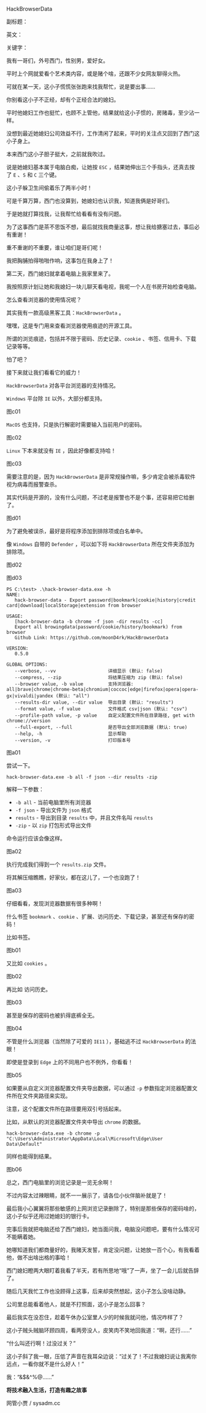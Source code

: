 HackBrowserData

副标题：

英文：

关键字：



我有一哥们，外号西门，性别男，爱好女。

平时上个网就爱看个艺术类内容，或是赌个啥，还跟不少女网友聊得火热。

可就在某一天，这小子慌慌张张跑来找我帮忙，说是要出事……



你别看这小子不正经，却有个正经合法的媳妇。

平时他媳妇工作也挺忙，也顾不上管他，结果就给这小子惯的，房赌毒，至少沾一样。

没想到最近她媳妇公司效益不行，工作清闲了起来，平时的关注点又回到了西门这小子身上。

本来西门这小子胆子挺大，之前就我吹过。

说是她媳妇基本属于电脑白痴，让她按 `ESC` ，结果她伸出三个手指头，还真去按了 `E` 、`S` 和 `C` 三个键。

这小子躲卫生间偷着乐了两半小时！



可是千算万算，西门也没算到，她媳妇也认识我，知道我俩是好哥们。

于是她就打算找我，让我帮忙给看看有没有问题。

为了这事西门是茶不思饭不想，最后就找我商量这事，想让我给搪塞过去，事后必有重谢！



重不重谢的不重要，谁让咱们是哥们呢！

我把胸脯拍得啪啪作响，这事包在我身上了！



第二天，西门媳妇就拿着电脑上我家里来了。

我按照原计划让她和我媳妇一块儿聊天看电视，我呢一个人在书房开始检查电脑。



怎么查看浏览器的使用情况呢？

其实我有一款高级黑客工具：`HackBrowserData` 。

嘿嘿，这是专门用来查看浏览器使用痕迹的开源工具。

所谓的浏览痕迹，包括并不限于密码、历史记录、`cookie` 、书签、信用卡、下载记录等等。

怕了吧？

接下来就让我们看看它的威力！



`HackBrowserData` 对各平台浏览器的支持情况。

`Windows` 平台除 `IE` 以外，大部分都支持。

图c01



`MacOS` 也支持，只是执行解密时需要输入当前用户的密码。

图c02



`Linux` 下本来就没有 `IE` ，因此好像都支持哈！

图c03



需要注意的是，因为 `HackBrowserData` 是非常规操作嘛，多少肯定会被杀毒软件视为病毒而报警查杀。

其实代码是开源的，没有什么问题，不过老是报警也不是个事，还容易把它给删了。

图d01



为了避免被误杀，最好是将程序添加到排除项或白名单中。

像 `Windows` 自带的 `Defender` ，可以如下将 `HackBrowserData` 所在文件夹添加为排除项。

图d02

图d03









```
PS C:\test> .\hack-browser-data.exe -h
NAME:
   hack-browser-data - Export password|bookmark|cookie|history|credit card|download|localStorage|extension from browser

USAGE:
   [hack-browser-data -b chrome -f json -dir results -cc]
   Export all browingdata(password/cookie/history/bookmark) from browser
   Github Link: https://github.com/moonD4rk/HackBrowserData

VERSION:
   0.5.0

GLOBAL OPTIONS:
   --verbose, --vv                   详细显示 (默认: false)
   --compress, --zip                 将结果压缩为 zip (默认: false)
   --browser value, -b value         支持浏览器: all|brave|chrome|chrome-beta|chromium|coccoc|edge|firefox|opera|opera-gx|vivaldi|yandex (默认: "all")
   --results-dir value, --dir value  导出目录 (默认: "results")
   --format value, -f value          文件格式 csv|json (默认: "csv")
   --profile-path value, -p value    自定义配置文件所在目录路径, get with chrome://version
   --full-export, --full             是否导出全部浏览数据 (默认: true)
   --help, -h                        显示帮助
   --version, -v                     打印版本号
```

图a01



尝试一下。

```
hack-browser-data.exe -b all -f json --dir results -zip
```

解释一下参数：

* `-b all` - 当前电脑里所有浏览器
* `-f json` - 导出文件为 `json` 格式
*  `results` - 导出到目录 `results` 中，并且文件名叫 `results`
* `-zip` - 以 `zip` 打包形式导出文件



命令运行应该会像这样。

图a02



执行完成我们得到一个 `results.zip` 文件。

将其解压缩瞧瞧，好家伙，都在这儿了，一个也没跑了！

图a03



仔细看看，发现浏览器数据有很多种啊！

什么书签 `bookmark` 、`cookie` 、扩展、访问历史、下载记录，甚至还有保存的密码！



比如书签。

图b01



又比如 `cookies` 。

图b02



再比如 访问历史。

图b03



甚至是保存的密码也被扒得底裤全无。

图b04



不管是什么浏览器（当然除了可爱的 `IE11` ），基础逃不过 `HackBrowserData` 的法眼！

即使是登录到 `Edge` 上的不同用户也不例外，你看看！

图b05



如果要从自定义浏览器配置文件夹导出数据，可以通过 `-p` 参数指定浏览器配置文件所在文件夹路径来实现。

注意，这个配置文件所在路径要用双引号括起来。

比如，从默认的浏览器配置文件夹中导出 `chrome` 的数据。

```
hack-browser-data.exe -b chrome -p "C:\Users\Administrator\AppData\Local\Microsoft\Edge\User Data\Default"
```

同样也能得到结果。

图b06



总之，西门电脑里的浏览记录是一览无余啊！

不过内容太过辣眼睛，就不一一展示了，请各位小伙伴脑补就是了！

最后我小心翼翼将那些敏感的上网浏览记录删除了，特别是那些保存的密码啥的，这小子似乎还用过她媳妇的银行卡。



完事后我就把电脑还给了西门媳妇，她当面问我，电脑没问题吧，要有什么情况可不能瞒着她。

她哪知道我们都商量好的，我赌天发誓，肯定没问题，让她放一百个心，有我看着他，做不出啥出格的事哈！

西门媳妇瞪两大眼盯着我看了半天，若有所思地“哦”了一声，坐了一会儿后就告辞了。



随后几天我忙工作也没顾得上这事，后来却突然想起，这小子怎么没啥动静。

公司里总能看着他人，就是不打照面，这小子是怎么回事？

最后我实在没忍住，趁着午休办公室里人少的时候我就问他，情况咋样了？

这小子贼头贼脑环顾四周，看两旁没人，皮笑肉不笑地回我道：“啊，还行……”

“什么叫还行啊！过没过关？”

这小子斜了我一眼，压低了声音在我耳朵边说：“过关了！不过我媳妇说让我离你远点，一看你就不是什么好人！”

我：“&$&^%@……”





**将技术融入生活，打造有趣之故事**

网管小贾 / sysadm.cc










